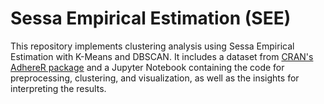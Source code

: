 # Sessa Empirical Estimation (SEE)
This repository implements clustering analysis using Sessa Empirical Estimation with K-Means and DBSCAN. It includes a dataset from [CRAN's AdhereR package](https://search.r-project.org/CRAN/refmans/AdhereR/html/med.events.ATC.html) and a Jupyter Notebook containing the code for preprocessing, clustering, and visualization, as well as the insights for interpreting the results.

